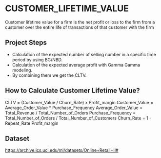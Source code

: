 # CUSTOMER_LIFETIME_VALUE

Customer lifetime value for a firm is the net profit or loss to the firm from a customer over the entire life of transactions of that customer with the firm


## Project Steps

*  Calculation of the expected number of selling number in a specific time period by using BG/NBD.
* Calculation of the expected average profit with Gamma Gamma modeling.
* By combining them we get the CLTV.


## How to Calculate Customer Lifetime Value?

CLTV = (Customer_Value / Churn_Rate) x Profit_margin
Customer_Value = Average_Order_Value * Purchase_Frequency
Average_Order_Value = Total_Revenue / Total_Number_of_Orders
Purchase_Frequency =  Total_Number_of_Orders / Total_Number_of_Customers
Churn_Rate = 1 - Repeat_Rate
Profit_margin


## Dataset

https://archive.ics.uci.edu/ml/datasets/Online+Retail+II#
